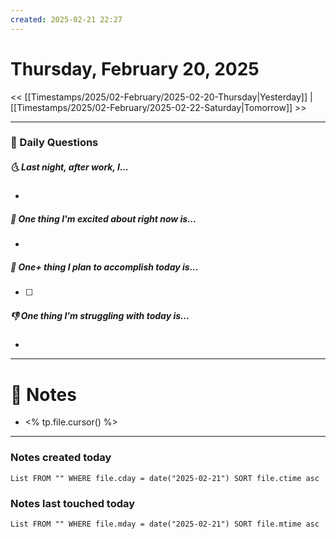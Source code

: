 ```yaml
---
created: 2025-02-21 22:27
---
```

# Thursday, February 20, 2025

<< [[Timestamps/2025/02-February/2025-02-20-Thursday|Yesterday]] | [[Timestamps/2025/02-February/2025-02-22-Saturday|Tomorrow]] >>

---
### 📅 Daily Questions
##### 🌜 Last night, after work, I...
- 

##### 🙌 One thing I'm excited about right now is...
- 

##### 🚀 One+ thing I plan to accomplish today is...
- [ ] 

##### 👎 One thing I'm struggling with today is...
- 

---
# 📝 Notes
- <% tp.file.cursor() %>

---
### Notes created today
```dataview
List FROM "" WHERE file.cday = date("2025-02-21") SORT file.ctime asc
```

### Notes last touched today
```dataview
List FROM "" WHERE file.mday = date("2025-02-21") SORT file.mtime asc
```